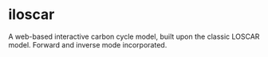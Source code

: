 # iloscar
 A web-based interactive carbon cycle model, built upon the classic LOSCAR model. Forward and inverse mode incorporated.
